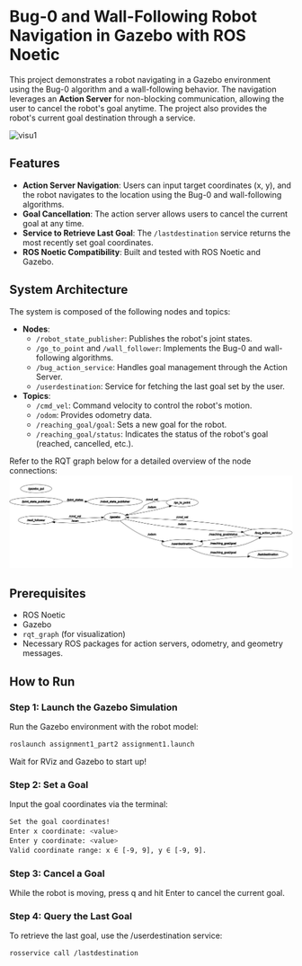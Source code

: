 # Bug-0 and Wall-Following Robot Navigation in Gazebo with ROS Noetic

This project demonstrates a robot navigating in a Gazebo environment using the Bug-0 algorithm and a wall-following behavior. The navigation leverages an **Action Server** for non-blocking communication, allowing the user to cancel the robot's goal anytime. The project also provides the robot's current goal destination through a service.

![visu1](visu1.gif)

## Features
- **Action Server Navigation**: Users can input target coordinates (x, y), and the robot navigates to the location using the Bug-0 and wall-following algorithms.
- **Goal Cancellation**: The action server allows users to cancel the current goal at any time.
- **Service to Retrieve Last Goal**: The `/lastdestination` service returns the most recently set goal coordinates.
- **ROS Noetic Compatibility**: Built and tested with ROS Noetic and Gazebo.

## System Architecture
The system is composed of the following nodes and topics:

- **Nodes**:
  - `/robot_state_publisher`: Publishes the robot's joint states.
  - `/go_to_point` and `/wall_follower`: Implements the Bug-0 and wall-following algorithms.
  - `/bug_action_service`: Handles goal management through the Action Server.
  - `/userdestination`: Service for fetching the last goal set by the user.
- **Topics**:
  - `/cmd_vel`: Command velocity to control the robot's motion.
  - `/odom`: Provides odometry data.
  - `/reaching_goal/goal`: Sets a new goal for the robot.
  - `/reaching_goal/status`: Indicates the status of the robot's goal (reached, cancelled, etc.).

Refer to the RQT graph below for a detailed overview of the node connections:
![RQT Graph](rqtgraph1.png)

## Prerequisites
- ROS Noetic
- Gazebo
- `rqt_graph` (for visualization)
- Necessary ROS packages for action servers, odometry, and geometry messages.

## How to Run

### Step 1: Launch the Gazebo Simulation
Run the Gazebo environment with the robot model:
```bash
roslaunch assignment1_part2 assignment1.launch
```    
Wait for RViz and Gazebo to start up!

### Step 2: Set a Goal
Input the goal coordinates via the terminal:
```bash
Set the goal coordinates!
Enter x coordinate: <value>
Enter y coordinate: <value>
Valid coordinate range: x ∈ [-9, 9], y ∈ [-9, 9].
```    

### Step 3: Cancel a Goal
While the robot is moving, press q and hit Enter to cancel the current goal.

### Step 4: Query the Last Goal
To retrieve the last goal, use the /userdestination service:
```bash
rosservice call /lastdestination
```    
